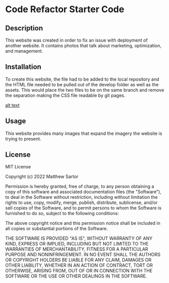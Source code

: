# Code Refactor Starter Code


## Description

This website was created in order to fix an issue with deployment of another website.  It contains photos that talk about marketing, optimization, and management.

## Installation

To create this website, the file had to be added to the local repository and the HTML file needed to be pulled out of the develop folder as well as the assets.  This would place the two files to be on the same branch and remove the separation making the CSS file readable by git pages.

[alt text](http://url/to/img.png)

## Usage

This website provides many images that expand the imagery the website is trying to present.

## License

MIT License

Copyright (c) 2022 Matthew Sartor

Permission is hereby granted, free of charge, to any person obtaining a copy
of this software and associated documentation files (the "Software"), to deal
in the Software without restriction, including without limitation the rights
to use, copy, modify, merge, publish, distribute, sublicense, and/or sell
copies of the Software, and to permit persons to whom the Software is
furnished to do so, subject to the following conditions:

The above copyright notice and this permission notice shall be included in all
copies or substantial portions of the Software.

THE SOFTWARE IS PROVIDED "AS IS", WITHOUT WARRANTY OF ANY KIND, EXPRESS OR
IMPLIED, INCLUDING BUT NOT LIMITED TO THE WARRANTIES OF MERCHANTABILITY,
FITNESS FOR A PARTICULAR PURPOSE AND NONINFRINGEMENT. IN NO EVENT SHALL THE
AUTHORS OR COPYRIGHT HOLDERS BE LIABLE FOR ANY CLAIM, DAMAGES OR OTHER
LIABILITY, WHETHER IN AN ACTION OF CONTRACT, TORT OR OTHERWISE, ARISING FROM,
OUT OF OR IN CONNECTION WITH THE SOFTWARE OR THE USE OR OTHER DEALINGS IN THE
SOFTWARE.
